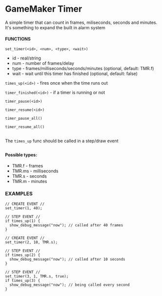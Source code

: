 # GameMaker Timer
A simple timer that can count in frames, miliseconds, seconds and minutes. It's something to expand the built in alarm system

#### FUNCTIONS
`set_timer(<id>, <num>, <type>, <wait>)`
- id - real/string
- num - number of frames/delay
- type - frames/milliseconds/seconds/minutes (optional, default: TMR.f)
- wait - wait until this timer has finished (optional, default: false)

`times_up(<id>)` - fires once when the time runs out

`timer_finished(<id>)` - if a timer is running or not

`timer_pause(<id>)`

`timer_resume(<id>)`

`timer_pause_all()`

`timer_resume_all()`
##
The `times_up` func should be called in a step/draw event 
##
#### Possible types:
- TMR.f - frames
- TMR.ms - milliseconds
- TMR.s - seconds
- TMR.m - minutes

### EXAMPLES

```
// CREATE EVENT //
set_timer(1, 40);

// STEP EVENT //
if times_up(1) {
  show_debug_message("now"); // called after 40 frames
}
```
```
// CREATE EVENT //
set_timer(2, 10, TMR.s);

// STEP EVENT //
if times_up(2) {
  show_debug_message("now"); // called after 10 seconds
}
```
```
// STEP EVENT //
set_timer(3, 1, TMR.s, true);
if times_up(3) {
  show_debug_message("now"); // being called every second
}
```
